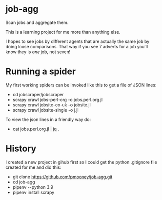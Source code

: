 # job-agg
Scan jobs and aggregate them.

This is a learning project for me more than anything else.

I hopes to see jobs by different agents that are actually the same job by doing loose comparisons. That way if you see 7 adverts for a job you'll know they is _one_ job, not seven!

# Running a spider

My first working spiders can be invoked like this to get a file of JSON lines:

* cd jobscraper/jobscraper
* scrapy crawl jobs-perl-org -o jobs.perl.org.jl
* scrapy crawl jobsite-co-uk -o jobsite.jl
* scrapy crawl jobsite-single -o j.jl


To view the json lines in a friendly way do:

* cat jobs.perl.org.jl | jq .

# History

I created a new project in gihub first so I could get the python .gitignore file created for me and did this:

* git clone https://github.com/pmooney/job-agg.git
* cd job-agg
* pipenv --python 3.9
* pipenv install scrapy

